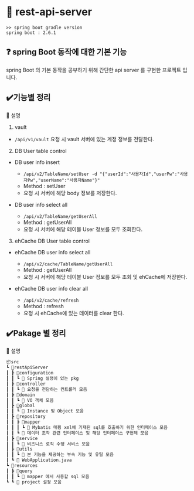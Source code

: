 # 📃 rest-api-server
```
>> spring boot gradle version
spring boot : 2.6.1
```
## ❓ spring Boot 동작에 대한 기본 기능
spring Boot 의 기본 동작을 공부하기 위해 간단한 api server 를 구현한 프로젝트 입니다.

## ✔️기능별 정리
📌 설명

1. vault
- `/api/v1/vault` 요청 시 vault 서버에 있는 계정 정보를 전달한다.

2. DB User table control
- DB user info insert
  + `/api/v2/TableName/setUser -d "{"userId":"사용자Id","userPw":"사용자Pw","userName":"사용자Name"}"`
  + Method : setUser
  + 요청 시 서버에 해당 body 정보를 저장한다.

- DB user info select all
  + `/api/v2/TableName/getUserAll`
  + Method : getUserAll
  + 요청 시 서버에 해당 테이블 User 정보를 모두 조회한다.

3. ehCache DB User table control 
- ehCache DB user info select all
  + `/api/v2/cache/TableName/getUserAll`
  + Method : getUserAll
  + 요청 시 서버에 해당 테이블 User 정보를 모두 조회 및 ehCache에 저장한다.
  
- ehCache DB user info clear all
  + `/api/v2/cache/refresh`
  + Method : refresh
  + 요청 시 ehCache에 있는 데이터를 clear 한다.


## ✔️Pakage 별 정리
📌 설명

```bash
📦src
┗ 📂restApiServer
┃ ┣ 📂configuration
┃ ┃ ┗ 📜 Spring 설정이 있는 pkg
┃ ┣ 📂controller
┃ ┃ ┗ 📜 요청을 전담하는 컨트롤러 모음
┃ ┣ 📂domain
┃ ┃ ┗ 📜 VO 객체 모음
┃ ┣ 📂global
┃ ┃ ┗ 📜 Instance 및 Object 모음
┃ ┣ 📂repository
┃ ┃ ┣ 📂mapper
┃ ┃ ┃ ┗ 📜 Mybatis 매핑 xml에 기재된 sql를 호출하기 위한 인터페이스 모음
┃ ┃ ┗ 📜 데이터 조작 관련 인터페이스 및 해당 인터페이스 구현체 모음
┃ ┣ 📂service
┃ ┃ ┗ 📜 비즈니스 로직 수행 서비스 모음
┃ ┣ 📂utils
┃ ┃ ┗ 📜 본 기능을 제공하는 부속 기능 및 유틸 모음
┃ ┗ 📜 WebApplication.java
┗ 📂resources
┃ ┣ 📂query
┃ ┃ ┗ 📜 mapper 에서 사용할 sql 모음
┗ ┗ 📜 project 설정 모음
```
